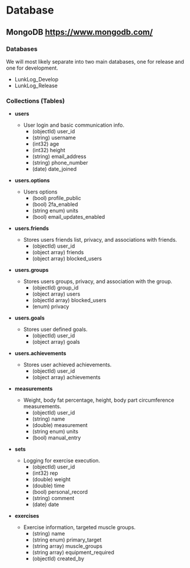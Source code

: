 # Database
## MongoDB https://www.mongodb.com/

### Databases
We will most likely separate into two main databases, one for release and one for development.
  - LunkLog_Develop
  - LunkLog_Release

### Collections (Tables)
  - **users**
    - User login and basic communication info.
      - (objectId) user_id
      - (string) username
      - (int32) age
      - (int32) height
      - (string) email_address
      - (string) phone_number
      - (date) date_joined

  - **users.options**
    - Users options
      - (bool) profile_public
      - (bool) 2fa_enabled
      - (string enum) units
      - (bool) email_updates_enabled

  - **users.friends**
    - Stores users friends list, privacy, and associations with friends.
      - (objectId) user_id
      - (object array) friends
      - (object array) blocked_users

  - **users.groups**
    - Stores users groups, privacy, and association with the group. 
      - (objectId) group_id
      - (object array) users
      - (objectId array) blocked_users
      - (enum) privacy

  - **users.goals**
    - Stores user defined goals.
      - (objectId) user_id
      - (object array) goals

  - **users.achievements**
    - Stores user achieved achievements.
      - (objectId) user_id
      - (object array) achievements

  - **measurements**
    - Weight, body fat percentage, height, body part circumference measurements.
      - (objectId) user_id
      - (string) name
      - (double) measurement
      - (string enum) units
      - (bool) manual_entry


  - **sets**
    - Logging for exercise execution.
      - (objectId) user_id
      - (int32) rep
      - (double) weight
      - (double) time
      - (bool) personal_record
      - (string) comment
      - (date) date


  - **exercises**
    - Exercise information, targeted muscle groups.
      - (string) name
      - (string enum) primary_target
      - (string array) muscle_groups
      - (string array) equipment_required
      - (objectId) created_by
